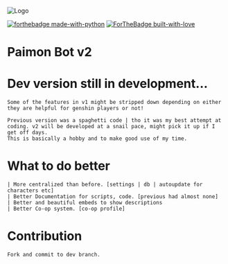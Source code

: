 ![Logo](https://static.wikia.nocookie.net/gensin-impact/images/d/d0/Icon_Emoji_002_Paimon_Ship_out%21.png)

[![forthebadge made-with-python](http://ForTheBadge.com/images/badges/made-with-python.svg)](https://www.python.org/)
[![ForTheBadge built-with-love](http://ForTheBadge.com/images/badges/built-with-love.svg)](https://GitHub.com/reko-beep/)
# Paimon Bot v2

#   Dev version still in development...

    Some of the features in v1 might be stripped down depending on either they are helpful for genshin players or not!
    
    Previous version was a spaghetti code | tho it was my best attempt at coding. v2 will be developed at a snail pace, might pick it up if I get off days.
    This is basically a hobby and to make good use of my time.


# What to do better

    | More centralized than before. [settings | db | autoupdate for characters etc]
    | Better Documentation for scripts, code. [previous had almost none]
    | Better and beautiful embeds to show descriptions
    | Better Co-op system. [co-op profile]




# Contribution

    Fork and commit to dev branch.
